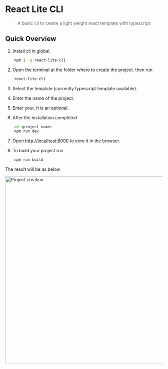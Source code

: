 # React Lite CLI
> A basic cli to create a light weight react template with typescript.


## Quick Overview

1. Install cli in global.
```sh
    npm i -g react-lite-cli
```

2. Open the terminal at the folder where to create the project. then run
```sh
    react-lite-cli
```

3. Select the template (currently typescript template available).

4. Enter the name of the project.

5. Enter your, It is an optional.

6. After the installation completed
```sh
    cd <project-name>
    npm run dev
```

7.  Open [http://localhost:8000](http://localhost:8000) to view it in the browser.

8. To build your project run
```sh
    npm run build
```


The result will be as below
<p>
<img src='https://images.pexels.com/photos/414612/pexels-photo-414612.jpeg' width='600' alt='Project creation'>
</p>
